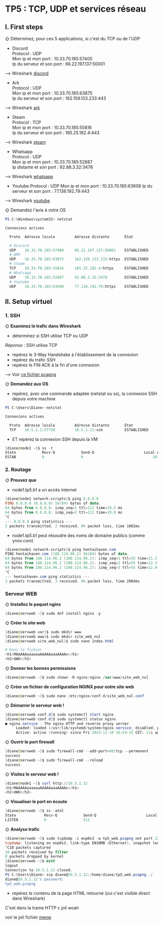 # TP5 : TCP, UDP et services réseau

## I. First steps

🌞 Déterminez, pour ces 5 applications, si c'est du TCP ou de l'UDP

- Discord  
Protocol : UDP  
Mon ip et mon port : 10.33.70.185:57400  
Ip du serveur et son port : 66.22.197.137:50001

--> Wireshark [discord](tp5_service1.pcapng)

- Ark  
Protocol : UDP  
Mon ip et mon port : 10.33.70.185:63875  
Ip du serveur et son port : 162.159.133.233:443

--> Wireshark [ark](tp5_service2.pcapng)

- Steam  
Protocol : TCP  
Mon ip et mon port : 10.33.70.185:55816  
Ip du serveur et son port : 185.25.182.4:443

--> Wireshark [steam](tp5_service3.pcapng)

- Whatsapp  
Protocol : UDP  
Mon ip et mon port : 10.33.70.185:52887  
Ip distante et son port : 92.88.3.32:3478

--> Wireshark [whatsapp](tp5_service4.pcapng)

- Youtube
Protocol : UDP
Mon ip et mon port : 10.33.70.185:63608
Ip du serveur et son port : 77.136.192.79:443

--> Wireshark [youtube](tp5_service5.pcapng)

🌞 Demandez l'avis à votre OS

```powershell
PS C:\Windows\system32> netstat

Connexions actives

  Proto  Adresse locale         Adresse distante       État

  # Discord
  UDP    10.33.70.185:57400     66.22.197.137:50001    ESTABLISHED
  # ARK
  UDP    10.33.70.185:63875     162.159.133.233:https  ESTABLISHED
  # Steam
  TCP    10.33.70.185:55816     185.25.182.4:https     ESTABLISHED
  # Whatsapp
  UDP    10.33.70.185:52887     92.88.3.32:3478        ESTABLISHED
  # Youtube
  UDP    10.33.70.185:63608     77.136.192.79:https    ESTABLISHED
```

## II. Setup virtuel

### 1. SSH

🌞 **Examinez le trafic dans Wireshark**

- déterminez si SSH utilise TCP ou UDP

*Réponse* : SSH utilise TCP

- repérez le 3-Way Handshake à l'établissement de la connexion
- repérez du trafic SSH
- repérez le FIN ACK à la fin d'une connexion

--> Voir [ce fichier pcapng](tp5_3_way.pcapng)

🌞 **Demandez aux OS**

- repérez, avec une commande adaptée (netstat ou ss), la connexion SSH depuis votre machine

```powershell
PS C:\Users\Diane> netstat

Connexions actives

  Proto  Adresse locale         Adresse distante       État
  TCP    10.5.1.1:57718         10.5.1.11:ssh          ESTABLISHED
```

- ET repérez la connexion SSH depuis la VM

```powershell
[diane@node1 ~]$ ss -t
State            Recv-Q            Send-Q                       Local Address:Port                         Peer Address:Port             Process
ESTAB            0                 0                                10.5.1.11:ssh                              10.5.1.1:58762
```

### 2. Routage

🌞 **Prouvez que**

- node1.tp5.b1 a un accès internet

```powershell
[diane@node1 network-scripts]$ ping 8.8.8.8
PING 8.8.8.8 (8.8.8.8) 56(84) bytes of data.
64 bytes from 8.8.8.8: icmp_seq=1 ttl=112 time=19.5 ms
64 bytes from 8.8.8.8: icmp_seq=2 ttl=112 time=19.0 ms
^C
--- 8.8.8.8 ping statistics ---
2 packets transmitted, 2 received, 0% packet loss, time 1002ms
```

- node1.tp5.b1 peut résoudre des noms de domaine publics (comme ynov.com)

```powershell
[diane@node1 network-scripts]$ ping hentaihaven.com
PING hentaihaven.com (188.114.96.2) 56(84) bytes of data.
64 bytes from 188.114.96.2 (188.114.96.2): icmp_seq=1 ttl=55 time=21.2 ms
64 bytes from 188.114.96.2 (188.114.96.2): icmp_seq=2 ttl=55 time=22.3 ms
64 bytes from 188.114.96.2 (188.114.96.2): icmp_seq=3 ttl=55 time=22.9 ms
^C
--- hentaihaven.com ping statistics ---
3 packets transmitted, 3 received, 0% packet loss, time 2004ms
```

### Serveur WEB

🌞 **Installez le paquet nginx**

```powershell
[diane@servweb ~]$ sudo dnf install nginx -y
```

🌞 **Créer le site web**

```powershell
[diane@servweb var]$ sudo mkdir www
[diane@servweb www]$ sudo mkdir site_web_nul
[diane@servweb site_web_nul]$ sudo nano index.html

# Dans le fichier
<h1>MAAAAAaaaaaaAAAAAaaaAAAAx</h1>
<h2>UWU</h2>
```

🌞 **Donner les bonnes permissions**

```powershell
[diane@servweb ~]$ sudo chown -R nginx:nginx /var/www/site_web_nul
```

🌞 **Créer un fichier de configuration NGINX pour notre site web**

```powershell
[diane@servweb ~]$ sudo nano /etc/nginx/conf.d/site_web_nul.conf
```

🌞 **Démarrer le serveur web !**

```powershell
[diane@servweb conf.d]$ sudo systemctl start nginx
[diane@servweb conf.d]$ sudo systemctl status nginx
● nginx.service - The nginx HTTP and reverse proxy server
     Loaded: loaded (/usr/lib/systemd/system/nginx.service; disabled; prese>
     Active: active (running) since Fri 2023-11-10 16:54:32 CET; 11s ago
```

🌞 **Ouvrir le port firewall**

```powershell
[diane@servweb ~]$ sudo firewall-cmd --add-port=80/tcp --permanent
success
[diane@servweb ~]$ sudo firewall-cmd --reload
success
```

🌞 **Visitez le serveur web !**

```powershell
[diane@node1 ~]$ curl http://10.5.1.12
<h1>MAAAAAaaaaaaAAAAAaaaAAAAx</h1>
<h2>UWU</h2>
```

🌞 **Visualiser le port en écoute**

```powershell
[diane@servweb ~]$ ss -atnl
State             Recv-Q            Send-Q                       Local Address:Port                         Peer Address:Port            Process
LISTEN            0                 511                                0.0.0.0:80                                0.0.0.0:*
```

🌞 **Analyse trafic**

```powershell
[diane@servweb ~]$ sudo tcpdump -i enp0s3 -w tp5_web.pcapng not port 22
tcpdump: listening on enp0s3, link-type EN10MB (Ethernet), snapshot length 262144 bytes
^C10 packets captured
10 packets received by filter
0 packets dropped by kernel
[diane@servweb ~]$ exit
logout
Connection to 10.5.1.12 closed.
PS C:\Users\Diane> scp diane@10.5.1.12:/home/diane/tp5_web.pcapng ./
diane@10.5.1.12's password:
tp5_web.pcapng                                                                      100% 1217     1.1MB/s   00:00
```

- repérez le contenu de la page HTML retourné (oui c'est visible direct dans Wireshark)

C'est dans la trame HTTP c joli woah

voir le joli fichier [meow](tp5_web.pcapng)
